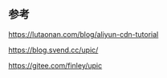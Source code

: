 ## 参考
https://lutaonan.com/blog/aliyun-cdn-tutorial

https://blog.svend.cc/upic/

https://gitee.com/finley/upic
